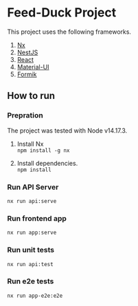 # Feed-Duck Project

This project uses the following frameworks.

1. [Nx](https://nx.dev/)
1. [NestJS](https://nestjs.com/)
1. [React](https://reactjs.org/)
1. [Material-UI](https://material-ui.com/)
1. [Formik](https://formik.org/)

## How to run

### Prepration

The project was tested with Node v14.17.3.

1. Install Nx  
   `npm install -g nx`

1. Install dependencies.  
   `npm install`

### Run API Server

`nx run api:serve`

### Run frontend app

`nx run app:serve`

### Run unit tests

`nx run api:test`

### Run e2e tests

`nx run app-e2e:e2e`
